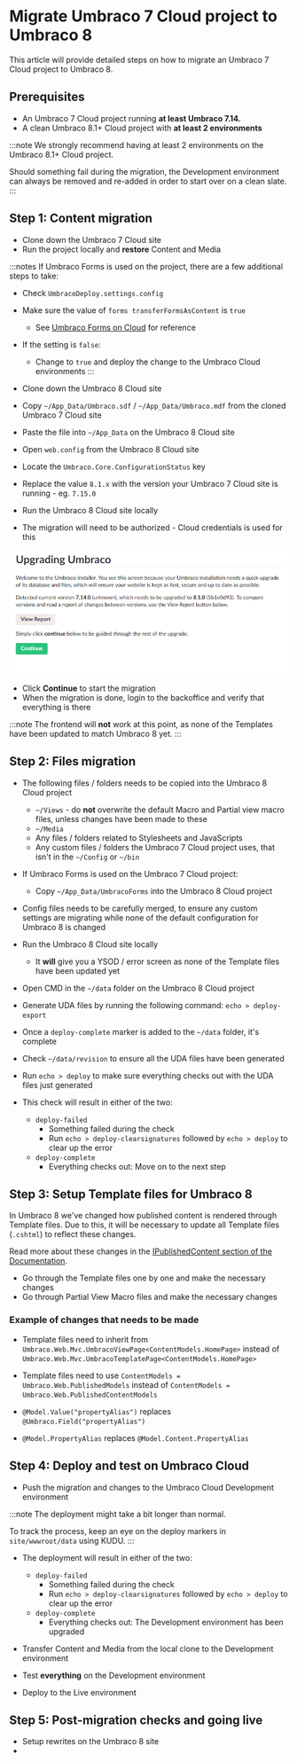 # Migrate Umbraco 7 Cloud project to Umbraco 8

This article will provide detailed steps on how to migrate an Umbraco 7 Cloud project to Umbraco 8.

## Prerequisites

* An Umbraco 7 Cloud project running **at least Umbraco 7.14.**
* A clean Umbraco 8.1+ Cloud project with **at least 2 environments**

:::note
We strongly recommend having at least 2 environments on the Umbraco 8.1+ Cloud project.

Should something fail during the migration, the Development environment can always be removed and re-added in order to start over on a clean slate.
:::

## Step 1: Content migration

* Clone down the Umbraco 7 Cloud site
* Run the project locally and **restore** Content and Media

:::notes
If Umbraco Forms is used on the project, there are a few additional steps to take:

* Check `UmbracoDeploy.settings.config`
* Make sure the value of `forms transferFormsAsContent` is `true`
    * See [Umbraco Forms on Cloud](../../Deployment/Umbraco-Forms-on-Cloud) for reference
* If the setting is `false`:
    * Change to `true` and deploy the change to the Umbraco Cloud environments
:::

* Clone down the Umbraco 8 Cloud site

* Copy `~/App_Data/Umbraco.sdf` / `~/App_Data/Umbraco.mdf` from the cloned Umbraco 7 Cloud site
* Paste the file into `~/App_Data` on the Umbraco 8 Cloud site
* Open `web.config` from the Umbraco 8 Cloud site
* Locate the `Umbraco.Core.ConfigurationStatus` key
* Replace the value `8.1.x` with the version your Umbraco 7 Cloud site is running - eg. `7.15.0`

* Run the Umbraco 8 Cloud site locally
* The migration will need to be authorized - Cloud credentials is used for this

![Authorize upgrade](images/upgrade-to-8_1.png)

* Click **Continue** to start the migration
* When the migration is done, login to the backoffice and verify that everything is there

:::note
The frontend will **not** work at this point, as none of the Templates have been updated to match Umbraco 8 yet.
:::

## Step 2: Files migration

* The following files / folders needs to be copied into the Umbraco 8 Cloud project
    * `~/Views` - do **not** overwrite the default Macro and Partial view macro files, unless changes have been made to these
    * `~/Media`
    * Any files / folders related to Stylesheets and JavaScripts
    * Any custom files / folders the Umbraco 7 Cloud project uses, that isn't in the `~/Config` or `~/bin`
* If Umbraco Forms is used on the Umbraco 7 Cloud project:
    * Copy `~/App_Data/UmbracoForms` into the Umbraco 8 Cloud project

* Config files needs to be carefully merged, to ensure any custom settings are migrating while none of the default configuration for Umbraco 8 is changed

* Run the Umbraco 8 Cloud site locally
    * It **will** give you a YSOD / error screen as none of the Template files have been updated yet

* Open CMD in the `~/data` folder on the Umbraco 8 Cloud project
* Generate UDA files by running the following command: `echo > deploy-export`
* Once a `deploy-complete` marker is added to the `~/data` folder, it's complete
* Check `~/data/revision` to ensure all the UDA files have been generated
* Run `echo > deploy` to make sure everything checks out with the UDA files just generated
* This check will result in either of the two:
    * `deploy-failed`
        * Something failed during the check
        * Run `echo > deploy-clearsignatures` followed by `echo > deploy` to clear up the error
    * `deploy-complete`
        * Everything checks out: Move on to the next step

## Step 3: Setup Template files for Umbraco 8

In Umbraco 8 we've changed how published content is rendered through Template files. Due to this, it will be necessary to update all Template files (`.cshtml`) to reflect these changes.

Read more about these changes in the [IPublishedContent section of the Documentation](../../Reference/Querying/IPublishedContent/).

* Go through the Template files one by one and make the necessary changes
* Go through Partial View Macro files and make the necessary changes

### Example of changes that needs to be made

* Template files need to inherit from `Umbraco.Web.Mvc.UmbracoViewPage<ContentModels.HomePage>` instead of `Umbraco.Web.Mvc.UmbracoTemplatePage<ContentModels.HomePage>`
* Template files need to use `ContentModels = Umbraco.Web.PublishedModels` instead of `ContentModels = Umbraco.Web.PublishedContentModels`

* `@Model.Value("propertyAlias")` replaces `@Umbraco.Field("propertyAlias")`
* `@Model.PropertyAlias` replaces `@Model.Content.PropertyAlias`

## Step 4: Deploy and test on Umbraco Cloud

* Push the migration and changes to the Umbraco Cloud Development environment

:::note
The deployment might take a bit longer than normal.

To track the process, keep an eye on the deploy markers in `site/wwwroot/data` using KUDU.
:::

* The deployment will result in either of the two:
    * `deploy-failed`
        * Something failed during the check
        * Run `echo > deploy-clearsignatures` followed by `echo > deploy` to clear up the error
    * `deploy-complete`
        * Everything checks out: The Development environment has been upgraded

* Transfer Content and Media from the local clone to the Development environment
* Test **everything** on the Development environment
* Deploy to the Live environment

## Step 5: Post-migration checks and going live

* Setup rewrites on the Umbraco 8 site
* 